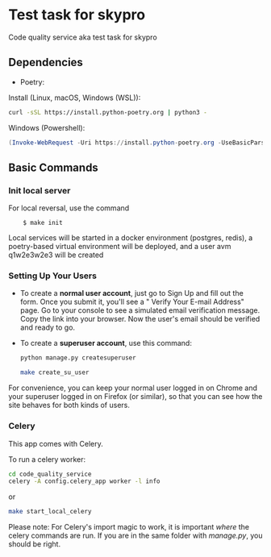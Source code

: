 # Test task for skypro

Code quality service aka test task for skypro

## Dependencies

- Poetry:

Install (Linux, macOS, Windows (WSL)):

``` bash
curl -sSL https://install.python-poetry.org | python3 -
```

Windows (Powershell):

``` powerShell
(Invoke-WebRequest -Uri https://install.python-poetry.org -UseBasicParsing).Content | py -
```

## Basic Commands

### Init local server

For local reversal, use the command

        $ make init 

Local services will be started in a docker environment (postgres, redis), a poetry-based virtual environment will be
deployed, and a user avm q1w2e3w2e3 will be created

### Setting Up Your Users

- To create a **normal user account**, just go to Sign Up and fill out the form. Once you submit it, you'll see a "
  Verify Your E-mail Address" page. Go to your console to see a simulated email verification message. Copy the link into
  your browser. Now the user's email should be verified and ready to go.

- To create a **superuser account**, use this command:

  ``` python
  python manage.py createsuperuser
  ```

  ``` bash
  make create_su_user
  ```

For convenience, you can keep your normal user logged in on Chrome and your superuser logged in on Firefox (or similar),
so that you can see how the site behaves for both kinds of users.

### Celery

This app comes with Celery.

To run a celery worker:

``` bash
cd code_quality_service
celery -A config.celery_app worker -l info
```

or

``` bash
make start_local_celery
```

Please note: For Celery's import magic to work, it is important *where* the celery commands are run. If you are in the
same folder with *manage.py*, you should be right.

